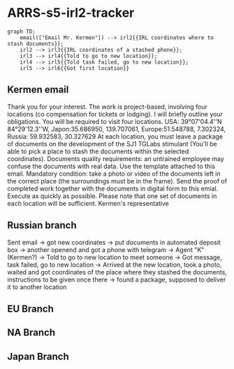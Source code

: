 # ARRS-s5-irl2-tracker


```mermaid
graph TD;
    email(["Email Mr. Kermen"]) --> irl2{{IRL coordinates where to stash documents}};
    irl2 --> irl3{{IRL coordinates of a stashed phone}};
    irl3 --> irl4{{Told to go to new location}};
    irl4 --> irl5{{Told task failed, go to new location}};
    irl5 --> irl6{{Got first location}}
```

## Kermen email
Thank you for your interest. The work is project-based, involving four locations (co compensation for tickets or lodging). I will briefly outline your obligations. You will be required to visit four locations. USA: 39°07'04.4''N 84°29'12.3''W, Japon:35.686950, 139.707061, Europe:51.548788, 7.302324, Russia: 59.932583, 30.327629 At each location, you must leave a package of documents on the development of the SJ1 TGLabs stimulant (You'll be able to pick a place to stash the documents within the selected coordinates). Documents quality requirements: an untrained employee may confuse the documents with real data. Use the template attached to this email. Mandatory condition: take a photo or video of the documents left in the correct place (the surroundings must be in the frame). Send the proof of completed work together with the documents in digital form to this emial. Execute as quickly as possible. Please note that one set of documents in each location will be sufficient. Kermen's representative

## Russian branch
Sent email -> got new coordinates -> put documents in automated deposit box -> another openend and got a phone with telegram -> Agent "K" (Kermen?) -> Told to go to new location to meet someone -> Got message, task failed, go to new location -> Arrived at the new location, took a photo, waited and got coordinates of the place where they stashed the documents, instructions to be given once there -> found a package, supposed to deliver it to another location
## EU Branch

## NA Branch

## Japan Branch
